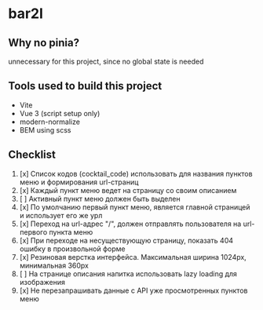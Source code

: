# bar2l

## Why no pinia?

unnecessary for this project, since no global state is needed

## Tools used to build this project

- Vite
- Vue 3 (script setup only)
- modern-normalize
- BEM using scss

## Checklist

1. [x] Список кодов (cocktail_code) использовать для названия пунктов меню и формирования url-страниц
2. [x] Каждый пункт меню ведет на страницу со своим описанием
3. [ ] Активный пункт меню должен быть выделен
4. [x] По умолчанию первый пункт меню, является главной страницей и использует его же урл
5. [x] Переход на url-адрес "/", должен отправлять пользователя на url-первого пункта меню
6. [x] При переходе на несуществующую страницу, показать 404 ошибку в произвольной форме
7. [x] Резиновая верстка интерфейса. Максимальная ширина 1024px, минимальная 360px
8. [ ] На странице описания напитка использовать lazy loading для изображения
9. [x] Не перезапрашивать данные c API уже просмотренных пунктов меню
